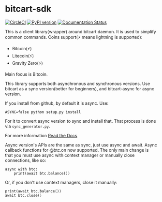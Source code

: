 # bitcart-sdk
[![CircleCI](https://circleci.com/gh/MrNaif2018/bitcart-sdk.svg?style=svg)](https://circleci.com/gh/MrNaif2018/bitcart-sdk)
[![PyPI version](https://img.shields.io/pypi/v/bitcart.svg)](https://pypi.python.org/pypi/bitcart/)
[![Documentation Status](https://readthedocs.org/projects/bitcart-sdk/badge/?version=latest)](https://bitcart-sdk.readthedocs.io/en/latest/?badge=latest)


This is a client library(wrapper) around bitcart daemon. It is used to simplify common commands.
Coins support(⚡ means lightning is supported):
- Bitcoin(⚡)
- Litecoin(⚡)
- Gravity Zero(⚡)

Main focus is Bitcoin.

This library supports both asynchronous and synchronous versions.
Use bitcart as a sync version(better for beginners), and bitcart-async for async version.

If you install from github, by default it is async.
Use:
```
ASYNC=false python setup.py install
```
For it to convert async version to sync and install that.
That process is done via ``sync_generator.py``.

For more information [Read the Docs](https://bitcart-sdk.readthedocs.io/en/latest/)

Async version's APIs are the same as sync, just use async and await.
Async callback functions for @btc.on now supported.
The only main change is that you must use async with context manager or manually close connections, like so:

```
async with btc:
    print(await btc.balance())
```

Or, if you don't use context managers, close it manually:

```
print(await btc.balance())
await btc.close()
```
